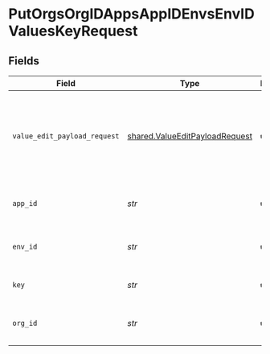 # PutOrgsOrgIDAppsAppIDEnvsEnvIDValuesKeyRequest


## Fields

| Field                                                                                | Type                                                                                 | Required                                                                             | Description                                                                          |
| ------------------------------------------------------------------------------------ | ------------------------------------------------------------------------------------ | ------------------------------------------------------------------------------------ | ------------------------------------------------------------------------------------ |
| `value_edit_payload_request`                                                         | [shared.ValueEditPayloadRequest](../../models/shared/valueeditpayloadrequest.md)     | :heavy_check_mark:                                                                   | Both `value` and `description` must be supplied. All other fields will be ignored.<br/><br/> |
| `app_id`                                                                             | *str*                                                                                | :heavy_check_mark:                                                                   | The Application ID.<br/><br/>                                                        |
| `env_id`                                                                             | *str*                                                                                | :heavy_check_mark:                                                                   | The Environment ID.<br/><br/>                                                        |
| `key`                                                                                | *str*                                                                                | :heavy_check_mark:                                                                   | The key to update.<br/><br/>                                                         |
| `org_id`                                                                             | *str*                                                                                | :heavy_check_mark:                                                                   | The Organization ID.<br/><br/>                                                       |